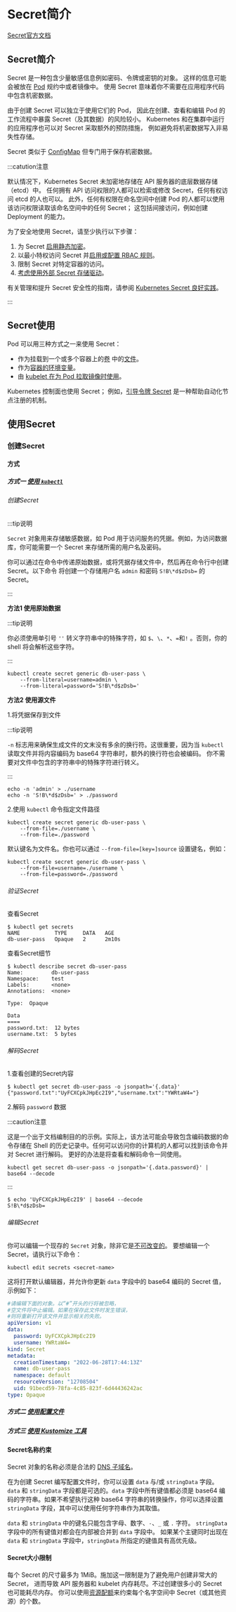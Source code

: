 # Secret简介

[Secret官方文档](https://kubernetes.io/zh-cn/docs/concepts/configuration/secret/)



## Secret简介

Secret 是一种包含少量敏感信息例如密码、令牌或密钥的对象。 这样的信息可能会被放在 [Pod](https://kubernetes.io/zh-cn/docs/concepts/workloads/pods/) 规约中或者镜像中。 使用 Secret 意味着你不需要在应用程序代码中包含机密数据。

由于创建 Secret 可以独立于使用它们的 Pod， 因此在创建、查看和编辑 Pod 的工作流程中暴露 Secret（及其数据）的风险较小。 Kubernetes 和在集群中运行的应用程序也可以对 Secret 采取额外的预防措施， 例如避免将机密数据写入非易失性存储。

Secret 类似于 [ConfigMap](https://kubernetes.io/zh-cn/docs/tasks/configure-pod-container/configure-pod-configmap/) 但专门用于保存机密数据。



:::catution注意

默认情况下，Kubernetes Secret 未加密地存储在 API 服务器的底层数据存储（etcd）中。 任何拥有 API 访问权限的人都可以检索或修改 Secret，任何有权访问 etcd 的人也可以。 此外，任何有权限在命名空间中创建 Pod 的人都可以使用该访问权限读取该命名空间中的任何 Secret； 这包括间接访问，例如创建 Deployment 的能力。

为了安全地使用 Secret，请至少执行以下步骤：

1. 为 Secret [启用静态加密](https://kubernetes.io/zh-cn/docs/tasks/administer-cluster/encrypt-data/)。
2. 以最小特权访问 Secret 并[启用或配置 RBAC 规则](https://kubernetes.io/zh-cn/docs/reference/access-authn-authz/authorization/)。
3. 限制 Secret 对特定容器的访问。
4. [考虑使用外部 Secret 存储驱动](https://secrets-store-csi-driver.sigs.k8s.io/concepts.html#provider-for-the-secrets-store-csi-driver)。

有关管理和提升 Secret 安全性的指南，请参阅 [Kubernetes Secret 良好实践](https://kubernetes.io/zh-cn/docs/concepts/security/secrets-good-practices)。

:::





## Secret使用

Pod 可以用三种方式之一来使用 Secret：

- 作为挂载到一个或多个容器上的[卷](https://kubernetes.io/zh-cn/docs/concepts/storage/volumes/) 中的[文件](https://kubernetes.io/zh-cn/docs/concepts/configuration/secret/#using-secrets-as-files-from-a-pod)。
- 作为[容器的环境变量](https://kubernetes.io/zh-cn/docs/concepts/configuration/secret/#using-secrets-as-environment-variables)。
- 由 [kubelet 在为 Pod 拉取镜像时使用](https://kubernetes.io/zh-cn/docs/concepts/configuration/secret/#using-imagepullsecrets)。

Kubernetes 控制面也使用 Secret； 例如，[引导令牌 Secret](https://kubernetes.io/zh-cn/docs/concepts/configuration/secret/#bootstrap-token-secrets) 是一种帮助自动化节点注册的机制。





## 使用Secret

### 创建Secret

#### 方式

##### 方式一 [使用 `kubectl`](https://kubernetes.io/zh-cn/docs/tasks/configmap-secret/managing-secret-using-kubectl/)

###### 创建Secret

:::tip说明

`Secret` 对象用来存储敏感数据，如 Pod 用于访问服务的凭据。例如，为访问数据库，你可能需要一个 Secret 来存储所需的用户名及密码。

你可以通过在命令中传递原始数据，或将凭据存储文件中，然后再在命令行中创建 Secret。以下命令 将创建一个存储用户名 `admin` 和密码 `S!B\*d$zDsb=` 的 Secret。

:::



**方法1	使用原始数据**

:::tip说明

你必须使用单引号 `''` 转义字符串中的特殊字符，如 `$`、`\`、`*`、`=`和`!` 。否则，你的 shell 将会解析这些字符。

:::

```shell
kubectl create secret generic db-user-pass \
    --from-literal=username=admin \
    --from-literal=password='S!B\*d$zDsb='
```



**方法2	使用源文件**

1.将凭据保存到文件

:::tip说明

`-n` 标志用来确保生成文件的文末没有多余的换行符。这很重要，因为当 `kubectl` 读取文件并将内容编码为 base64 字符串时，额外的换行符也会被编码。 你不需要对文件中包含的字符串中的特殊字符进行转义。

:::

```shell
echo -n 'admin' > ./username
echo -n 'S!B\*d$zDsb=' > ./password
```



2.使用 `kubectl` 命令指定文件路径

```shell
kubectl create secret generic db-user-pass \
    --from-file=./username \
    --from-file=./password
```



默认键名为文件名。你也可以通过 `--from-file=[key=]source` 设置键名，例如：

```shell
kubectl create secret generic db-user-pass \
    --from-file=username=./username \
    --from-file=password=./password
```



###### 验证Secret

查看Secret

```shell
$ kubectl get secrets
NAME           TYPE     DATA   AGE
db-user-pass   Opaque   2      2m10s
```



查看Secret细节

```shell
$ kubectl describe secret db-user-pass
Name:         db-user-pass
Namespace:    test
Labels:       <none>
Annotations:  <none>

Type:  Opaque

Data
====
password.txt:  12 bytes
username.txt:  5 bytes
```



###### 解码Secret

1.查看创建的Secret内容

```shell
$ kubectl get secret db-user-pass -o jsonpath='{.data}'
{"password.txt":"UyFCXCpkJHpEc2I9","username.txt":"YWRtaW4="}
```



2.解码 `password` 数据

:::caution注意

这是一个出于文档编制目的的示例。实际上，该方法可能会导致包含编码数据的命令存储在 Shell 的历史记录中。任何可以访问你的计算机的人都可以找到该命令并对 Secret 进行解码。 更好的办法是将查看和解码命令一同使用。

```shell
kubectl get secret db-user-pass -o jsonpath='{.data.password}' | base64 --decode
```

:::

```shell
$ echo 'UyFCXCpkJHpEc2I9' | base64 --decode
S!B\*d$zDsb=
```



###### 编辑Secret

你可以编辑一个现存的 `Secret` 对象，除非它是[不可改变的](https://kubernetes.io/zh-cn/docs/concepts/configuration/secret/#secret-immutable)。 要想编辑一个 Secret，请执行以下命令：

```shell
kubectl edit secrets <secret-name>
```

这将打开默认编辑器，并允许你更新 `data` 字段中的 base64 编码的 Secret 值，示例如下：

```yaml
#请编辑下面的对象。以“#”开头的行将被忽略，
#空文件将中止编辑。如果在保存此文件时发生错误，
#则将重新打开该文件并显示相关的失败。
apiVersion: v1
data:
  password: UyFCXCpkJHpEc2I9
  username: YWRtaW4=
kind: Secret
metadata:
  creationTimestamp: "2022-06-28T17:44:13Z"
  name: db-user-pass
  namespace: default
  resourceVersion: "12708504"
  uid: 91becd59-78fa-4c85-823f-6d44436242ac
type: Opaque
```







##### 方式二 [使用配置文件](https://kubernetes.io/zh-cn/docs/tasks/configmap-secret/managing-secret-using-config-file/)





##### 方式三 [使用 Kustomize 工具](https://kubernetes.io/zh-cn/docs/tasks/configmap-secret/managing-secret-using-kustomize/)



#### Secret名称约束

Secret 对象的名称必须是合法的 [DNS 子域名](https://kubernetes.io/zh-cn/docs/concepts/overview/working-with-objects/names#dns-subdomain-names)。

在为创建 Secret 编写配置文件时，你可以设置 `data` 与/或 `stringData` 字段。 `data` 和 `stringData` 字段都是可选的。`data` 字段中所有键值都必须是 base64 编码的字符串。如果不希望执行这种 base64 字符串的转换操作，你可以选择设置 `stringData` 字段，其中可以使用任何字符串作为其取值。

`data` 和 `stringData` 中的键名只能包含字母、数字、`-`、`_` 或 `.` 字符。 `stringData` 字段中的所有键值对都会在内部被合并到 `data` 字段中。 如果某个主键同时出现在 `data` 和 `stringData` 字段中，`stringData` 所指定的键值具有高优先级。

#### Secret大小限制

每个 Secret 的尺寸最多为 1MiB。施加这一限制是为了避免用户创建非常大的 Secret， 进而导致 API 服务器和 kubelet 内存耗尽。不过创建很多小的 Secret 也可能耗尽内存。 你可以使用[资源配额](https://kubernetes.io/zh-cn/docs/concepts/policy/resource-quotas/)来约束每个名字空间中 Secret（或其他资源）的个数。









